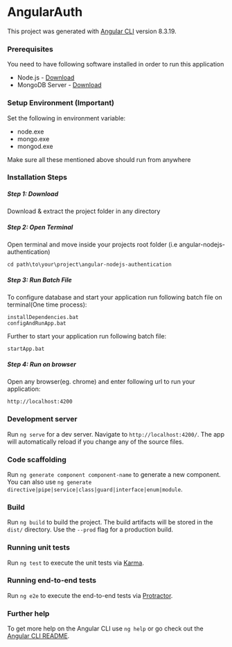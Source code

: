 # AngularAuth

This project was generated with [Angular CLI](https://github.com/angular/angular-cli) version 8.3.19.
### Prerequisites

You need to have following software installed in order to run this application

* Node.js - [Download](https://nodejs.org/en/download/)
* MongoDB Server - [Download](https://www.mongodb.com/download-center/community) 

### Setup Environment (Important)
Set the following in environment variable:
* node.exe
* mongo.exe
* mongod.exe

Make sure all these mentioned above should run from anywhere
### Installation Steps
##### Step 1: Download
Download & extract the project folder in any directory
##### Step 2: Open Terminal
Open terminal and move inside your projects root folder (i.e angular-nodejs-authentication)
```
cd path\to\your\project\angular-nodejs-authentication
```
##### Step 3: Run Batch File
To configure database and start your application run following batch file on terminal(One time process):
```
installDependencies.bat
configAndRunApp.bat
```
Further to start your application run following batch file:
```
startApp.bat
```
##### Step 4: Run on browser
Open any browser(eg. chrome) and enter following url to run your application:
```
http://localhost:4200
```

### Development server

Run `ng serve` for a dev server. Navigate to `http://localhost:4200/`. The app will automatically reload if you change any of the source files.

### Code scaffolding

Run `ng generate component component-name` to generate a new component. You can also use `ng generate directive|pipe|service|class|guard|interface|enum|module`.

### Build

Run `ng build` to build the project. The build artifacts will be stored in the `dist/` directory. Use the `--prod` flag for a production build.

### Running unit tests

Run `ng test` to execute the unit tests via [Karma](https://karma-runner.github.io).

### Running end-to-end tests

Run `ng e2e` to execute the end-to-end tests via [Protractor](http://www.protractortest.org/).

### Further help

To get more help on the Angular CLI use `ng help` or go check out the [Angular CLI README](https://github.com/angular/angular-cli/blob/master/README.md).
